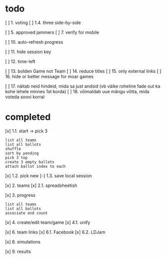 # todo
[ ] 1. voting
[ ] 1.4. three side-by-side

[ ] 5. approved jammers
[ ] 7. verify for mobile

[ ] 10. auto-refresh progress

[ ] 11. hide session key

[ ] 12. time-left

[ ] 13. bolden Game not Team
[ ] 14. reduce titles
[ ] 15. only external links
[ ] 16. hide or better message for moar games

[ ] 17. näitab neid hindeid, mida sa just andsid (vb väike roheline fade out ka kohe lehele minnes 1st korda)
[ ] 18. võimaldab uue mängu võtta, mida voteda soovi korral

# completed

[x] 1.1. start -> pick 3

    list all teams
    list all ballots
    shuffle
    sort by pending
    pick 3 top
    create 3 empty ballots
    attach ballot index to each

[x] 1.2. pick new
[-] 1.3. save local session 

[x] 2. teams
[x] 2.1. spreadsheetish

[x] 3. progress

    list all teams
    list all ballots
    associate and count

[x] 4. create/edit team/game
[x] 4.1. unify

[x] 6. team links
[x] 6.1. Facebook
[x] 6.2. LDJam

[x] 8. simulations

[x] 9. results